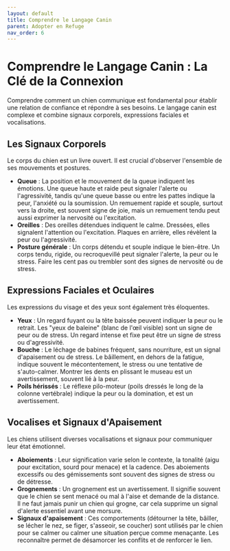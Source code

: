 ```yaml
---
layout: default
title: Comprendre le Langage Canin
parent: Adopter en Refuge
nav_order: 6
---
```


# Comprendre le Langage Canin : La Clé de la Connexion

Comprendre comment un chien communique est fondamental pour établir une relation de confiance et répondre à ses besoins. Le langage canin est complexe et combine signaux corporels, expressions faciales et vocalisations.

## Les Signaux Corporels

Le corps du chien est un livre ouvert. Il est crucial d'observer l'ensemble de ses mouvements et postures.

- **Queue** : La position et le mouvement de la queue indiquent les émotions. Une queue haute et raide peut signaler l'alerte ou l'agressivité, tandis qu'une queue basse ou entre les pattes indique la peur, l'anxiété ou la soumission. Un remuement rapide et souple, surtout vers la droite, est souvent signe de joie, mais un remuement tendu peut aussi exprimer la nervosité ou l'excitation.
- **Oreilles** : Des oreilles détendues indiquent le calme. Dressées, elles signalent l'attention ou l'excitation. Plaques en arrière, elles révèlent la peur ou l'agressivité.
- **Posture générale** : Un corps détendu et souple indique le bien-être. Un corps tendu, rigide, ou recroquevillé peut signaler l'alerte, la peur ou le stress. Faire les cent pas ou trembler sont des signes de nervosité ou de stress.

## Expressions Faciales et Oculaires

Les expressions du visage et des yeux sont également très éloquentes.

- **Yeux** : Un regard fuyant ou la tête baissée peuvent indiquer la peur ou le retrait. Les "yeux de baleine" (blanc de l'œil visible) sont un signe de peur ou de stress. Un regard intense et fixe peut être un signe de stress ou d'agressivité.
- **Bouche** : Le léchage de babines fréquent, sans nourriture, est un signal d'apaisement ou de stress. Le bâillement, en dehors de la fatigue, indique souvent le mécontentement, le stress ou une tentative de s'auto-calmer. Montrer les dents en plissant le museau est un avertissement, souvent lié à la peur.
- **Poils hérissés** : Le réflexe pilo-moteur (poils dressés le long de la colonne vertébrale) indique la peur ou la domination, et est un avertissement.

## Vocalises et Signaux d'Apaisement

Les chiens utilisent diverses vocalisations et signaux pour communiquer leur état émotionnel.

- **Aboiements** : Leur signification varie selon le contexte, la tonalité (aigu pour excitation, sourd pour menace) et la cadence. Des aboiements excessifs ou des gémissements sont souvent des signes de stress ou de détresse.
- **Grognements** : Un grognement est un avertissement. Il signifie souvent que le chien se sent menacé ou mal à l'aise et demande de la distance. Il ne faut jamais punir un chien qui grogne, car cela supprime un signal d'alerte essentiel avant une morsure.
- **Signaux d'apaisement** : Ces comportements (détourner la tête, bâiller, se lécher le nez, se figer, s'asseoir, se coucher) sont utilisés par le chien pour se calmer ou calmer une situation perçue comme menaçante. Les reconnaître permet de désamorcer les conflits et de renforcer le lien. 